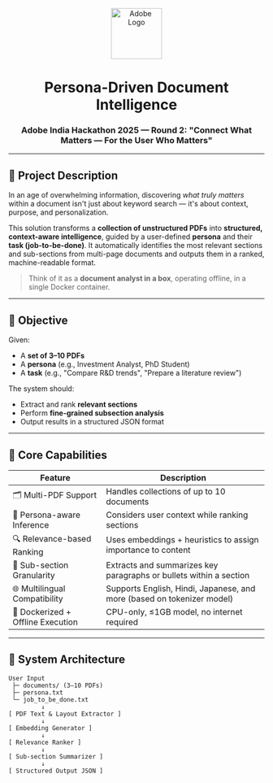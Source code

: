 <p align="center">
  <img src="https://upload.wikimedia.org/wikipedia/commons/thumb/5/5f/Adobe_Systems_logo_and_wordmark.svg/512px-Adobe_Systems_logo_and_wordmark.svg.png" alt="Adobe Logo" height="100">
</p>

<h1 align="center">Persona-Driven Document Intelligence</h1>
<h3 align="center">Adobe India Hackathon 2025 — Round 2: "Connect What Matters — For the User Who Matters"</h3>

---

## 📘 Project Description

In an age of overwhelming information, discovering *what truly matters* within a document isn't just about keyword search — it's about context, purpose, and personalization.

This solution transforms a **collection of unstructured PDFs** into **structured, context-aware intelligence**, guided by a user-defined **persona** and their **task (job-to-be-done)**. It automatically identifies the most relevant sections and sub-sections from multi-page documents and outputs them in a ranked, machine-readable format.

> Think of it as a **document analyst in a box**, operating offline, in a single Docker container.

---

## 🎯 Objective

Given:
- A **set of 3–10 PDFs**
- A **persona** (e.g., Investment Analyst, PhD Student)
- A **task** (e.g., "Compare R&D trends", "Prepare a literature review")

The system should:
- Extract and rank **relevant sections**
- Perform **fine-grained subsection analysis**
- Output results in a structured JSON format

---

## 🧠 Core Capabilities

| Feature                          | Description                                                                 |
|----------------------------------|-----------------------------------------------------------------------------|
| 🗂️ Multi-PDF Support             | Handles collections of up to 10 documents                                  |
| 🧑 Persona-aware Inference        | Considers user context while ranking sections                              |
| 🔍 Relevance-based Ranking        | Uses embeddings + heuristics to assign importance to content               |
| 📄 Sub-section Granularity        | Extracts and summarizes key paragraphs or bullets within a section         |
| 🌐 Multilingual Compatibility     | Supports English, Hindi, Japanese, and more (based on tokenizer model)     |
| 🐳 Dockerized + Offline Execution | CPU-only, ≤1GB model, no internet required                                 |

---

## 🧱 System Architecture

```text
User Input
 ├─ documents/ (3–10 PDFs)
 ├─ persona.txt
 └─ job_to_be_done.txt
         ↓
[ PDF Text & Layout Extractor ]
         ↓
[ Embedding Generator ]
         ↓
[ Relevance Ranker ]
         ↓
[ Sub-section Summarizer ]
         ↓
[ Structured Output JSON ]
